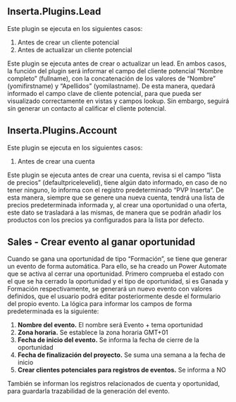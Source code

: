 ## **Inserta.Plugins.Lead**
Este plugin se ejecuta en los siguientes casos:
1. Antes de crear un cliente potencial
1. Antes de actualizar un cliente potencial

Este plugin se ejecuta antes de crear o actualizar un lead. En ambos casos, la función del plugin será informar el campo del cliente potencial “Nombre completo” (fullname), con la concatenación de los valores de “Nombre” (yomifirstname) y “Apellidos” (yomilastname).
De esta manera, quedará informado el campo clave de cliente potencial, para que pueda ser visualizado correctamente en vistas y campos lookup. Sin embargo, seguirá sin generar un contacto al calificar el cliente potencial.

## **Inserta.Plugins.Account**
Este plugin se ejecuta en los siguientes casos:
1. Antes de crear una cuenta

Este plugin se ejecuta antes de crear una cuenta, revisa si el campo “lista de precios” (defaultpricelevelid), tiene algún dato informado, en caso de no tener ninguno, lo informa con el registro predeterminado “PVP Inserta”.
De esta manera, siempre que se genere una nueva cuenta, tendrá una lista de precios predeterminada informada y, al crear una oportunidad o una oferta, este dato se trasladará a las mismas, de manera que se podrán añadir los productos con los precios ya configurados para la lista por defecto.

## **Sales - Crear evento al ganar oportunidad**
Cuando se gana una oportunidad de tipo “Formación”, se tiene que generar un evento de forma automática.
Para ello, se ha creado un Power Automate que se activa al cerrar una oportunidad. Primero comprueba el estado con el que se ha cerrado la oportunidad y el tipo de oportunidad, si es Ganada y Formación respectivamente, se generará un nuevo evento con valores definidos, que el usuario podrá editar posteriormente desde el formulario del propio evento. La lógica para informar los campos de forma predeterminada es la siguiente:
1. **Nombre del evento.** El nombre será Evento + tema oportunidad
1. **Zona horaria.** Se establece la zona horaria GMT+01
1. **Fecha de inicio del evento.** Se informa la fecha de cierre de la oportunidad
1. **Fecha de finalización del proyecto.** Se suma una semana a la fecha de inicio
1. **Crear clientes potenciales para registros de eventos.** Se informa a NO

También se informan los registros relacionados de cuenta y oportunidad, para guardarla trazabilidad de la generación del evento.
